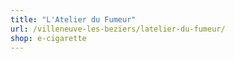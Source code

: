 ```yaml
---
title: "L'Atelier du Fumeur"
url: /villeneuve-les-beziers/latelier-du-fumeur/
shop: e-cigarette
---
```

